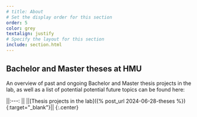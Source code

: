 ```yaml
---
# title: About
# Set the display order for this section
order: 5
color: grey
textalign: justify
# Specify the layout for this section
include: section.html
---
```

## Bachelor and Master theses at HMU

An overview of past and ongoing Bachelor and Master thesis projects in the lab, as well as a list of potential potential future topics can be found here: 

||:---: ||
||[Thesis projects in the lab]({% post_url 2024-06-28-theses %}){:target="_blank"}||
{:.center}
